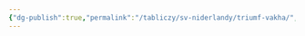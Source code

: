 ```yaml
---
{"dg-publish":true,"permalink":"/tabliczy/sv-niderlandy/triumf-vakha/","dgPassFrontmatter":true}
---
```



